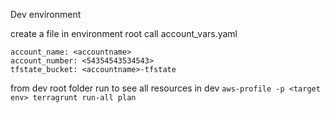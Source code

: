 Dev environment 

create a file in environment root call
account_vars.yaml
```
account_name: <accountname>
account_number: <54354543534543>
tfstate_bucket: <accountname>-tfstate 
```


from dev root folder run to see all resources in dev 
`aws-profile -p <target env> terragrunt run-all plan`



